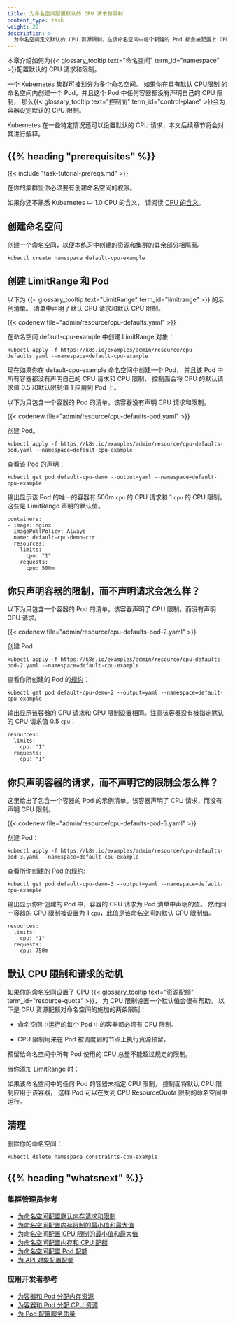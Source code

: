 ```yaml
---
title: 为命名空间配置默认的 CPU 请求和限制
content_type: task
weight: 20
description: >-
  为命名空间定义默认的 CPU 资源限制，在该命名空间中每个新建的 Pod 都会被配置上 CPU 资源限制。
---
```


<!--
title: Configure Default CPU Requests and Limits for a Namespace
content_type: task
weight: 20
-->

<!-- overview -->
<!--
This page shows how to configure default CPU requests and limits for a
{{< glossary_tooltip text="namespace" term_id="namespace" >}}.

A Kubernetes cluster can be divided into namespaces. If you create a Pod within a
namespace that has a default CPU
[limit](/docs/concepts/configuration/manage-resources-containers/#requests-and-limits), and any container in that Pod does not specify
its own CPU limit, then the
{{< glossary_tooltip text="control plane" term_id="control-plane" >}} assigns the default
CPU limit to that container.

Kubernetes assigns a default CPU
[request](/docs/concepts/configuration/manage-resources-containers/#requests-and-limits),
but only under certain conditions that are explained later in this page.

-->
本章介绍如何为{{< glossary_tooltip text="命名空间" term_id="namespace" >}}配置默认的 CPU 请求和限制。

一个 Kubernetes 集群可被划分为多个命名空间。
如果你在具有默认 CPU[限制](/zh-cn/docs/concepts/configuration/manage-resources-containers/#requests-and-limits)
的命名空间内创建一个 Pod，并且这个 Pod 中任何容器都没有声明自己的 CPU 限制，
那么{{< glossary_tooltip text="控制面" term_id="control-plane" >}}会为容器设定默认的 CPU 限制。

Kubernetes 在一些特定情况还可以设置默认的 CPU 请求，本文后续章节将会对其进行解释。

## {{% heading "prerequisites" %}}

{{< include "task-tutorial-prereqs.md" >}}

<!--
You must have access to create namespaces in your cluster.

If you're not already familiar with what Kubernetes means by 1.0 CPU,
read [meaning of CPU](/docs/concepts/configuration/manage-resources-containers/#meaning-of-cpu).
-->
在你的集群里你必须要有创建命名空间的权限。

如果你还不熟悉 Kubernetes 中 1.0 CPU 的含义，
请阅读 [CPU 的含义](/zh-cn/docs/concepts/configuration/manage-resources-containers/#meaning-of-cpu)。

<!-- steps -->

<!--
## Create a namespace

Create a namespace so that the resources you create in this exercise are
isolated from the rest of your cluster.
-->
## 创建命名空间

创建一个命名空间，以便本练习中创建的资源和集群的其余部分相隔离。

```shell
kubectl create namespace default-cpu-example
```

<!--
## Create a LimitRange and a Pod

Here's a manifest for an example {{< glossary_tooltip text="LimitRange" term_id="limitrange" >}}.
The manifest specifies a default CPU request and a default CPU limit.
-->
## 创建 LimitRange 和 Pod

以下为 {{< glossary_tooltip text="LimitRange" term_id="limitrange" >}} 的示例清单。
清单中声明了默认 CPU 请求和默认 CPU 限制。

{{< codenew file="admin/resource/cpu-defaults.yaml" >}}

<!--
Create the LimitRange in the default-cpu-example namespace:
-->
在命名空间 default-cpu-example 中创建 LimitRange 对象：

```shell
kubectl apply -f https://k8s.io/examples/admin/resource/cpu-defaults.yaml --namespace=default-cpu-example
```

<!--
Now if you create a Pod in the default-cpu-example namespace, and any container
in that Pod does not specify its own values for CPU request and CPU limit,
then the control plane applies default values: a CPU request of 0.5 and a default
CPU limit of 1.

Here's a manifest for a Pod that has one container. The container
does not specify a CPU request and limit.
-->
现在如果你在 default-cpu-example 命名空间中创建一个 Pod，
并且该 Pod 中所有容器都没有声明自己的 CPU 请求和 CPU 限制，
控制面会将 CPU 的默认请求值 0.5 和默认限制值 1 应用到 Pod 上。

以下为只包含一个容器的 Pod 的清单。该容器没有声明 CPU 请求和限制。

{{< codenew file="admin/resource/cpu-defaults-pod.yaml" >}}

<!--
Create the Pod.
-->
创建 Pod。

```shell
kubectl apply -f https://k8s.io/examples/admin/resource/cpu-defaults-pod.yaml --namespace=default-cpu-example
```

<!--
View the Pod's specification:
-->
查看该 Pod 的声明：

```shell
kubectl get pod default-cpu-demo --output=yaml --namespace=default-cpu-example
```

<!--
The output shows that the Pod's only container has a CPU request of 500m `cpu`
(which you can read as “500 millicpu”), and a CPU limit of 1 `cpu`.
These are the default values specified by the LimitRange.
-->
输出显示该 Pod 的唯一的容器有 500m `cpu` 的 CPU 请求和 1 `cpu` 的 CPU 限制。
这些是 LimitRange 声明的默认值。

```shell
containers:
- image: nginx
  imagePullPolicy: Always
  name: default-cpu-demo-ctr
  resources:
    limits:
      cpu: "1"
    requests:
      cpu: 500m
```

<!--
## What if you specify a container's limit, but not its request?

Here's a manifest for a Pod that has one container. The container
specifies a CPU limit, but not a request:
-->
## 你只声明容器的限制，而不声明请求会怎么样？

以下为只包含一个容器的 Pod 的清单。该容器声明了 CPU 限制，而没有声明 CPU 请求。

{{< codenew file="admin/resource/cpu-defaults-pod-2.yaml" >}}

<!--
Create the Pod:
-->
创建 Pod

```shell
kubectl apply -f https://k8s.io/examples/admin/resource/cpu-defaults-pod-2.yaml --namespace=default-cpu-example
```

<!--
View the [specification](/docs/concepts/overview/working-with-objects/kubernetes-objects/#object-spec-and-status)
of the Pod that you created:
-->
查看你所创建的 Pod 的[规约](/zh-cn/docs/concepts/overview/working-with-objects/kubernetes-objects/#object-spec-and-status)：

```
kubectl get pod default-cpu-demo-2 --output=yaml --namespace=default-cpu-example
```

<!--
The output shows that the Container's CPU request is set to match its CPU limit.
Notice that the container was not assigned the default CPU request value of 0.5 `cpu`:
-->
输出显示该容器的 CPU 请求和 CPU 限制设置相同。注意该容器没有被指定默认的 CPU 请求值 0.5 `cpu`：

```
resources:
  limits:
    cpu: "1"
  requests:
    cpu: "1"
```

<!--
## What if you specify a container's request, but not its limit?

Here's an example manifest for a Pod that has one container. The container
specifies a CPU request, but not a limit:
-->
## 你只声明容器的请求，而不声明它的限制会怎么样？

这里给出了包含一个容器的 Pod 的示例清单。该容器声明了 CPU 请求，而没有声明 CPU 限制。

{{< codenew file="admin/resource/cpu-defaults-pod-3.yaml" >}}

<!--
Create the Pod:
-->
创建 Pod：

```shell
kubectl apply -f https://k8s.io/examples/admin/resource/cpu-defaults-pod-3.yaml --namespace=default-cpu-example
```

<!--
View the specification of the Pod that you created:
-->
查看所你创建的 Pod 的规约:

```
kubectl get pod default-cpu-demo-3 --output=yaml --namespace=default-cpu-example
```

<!--
The output shows that the container's CPU request is set to the value you specified at
the time you created the Pod (in other words: it matches the manifest).
However, the same container's CPU limit is set to 1 `cpu`, which is the default CPU limit
for that namespace.
-->
输出显示你所创建的 Pod 中，容器的 CPU 请求为 Pod 清单中声明的值。
然而同一容器的 CPU 限制被设置为 1 `cpu`，此值是该命名空间的默认 CPU 限制值。

```
resources:
  limits:
    cpu: "1"
  requests:
    cpu: 750m
```

<!--
## Motivation for default CPU limits and requests

If your namespace has a CPU {{< glossary_tooltip text="resource quota" term_id="resource-quota" >}}
configured,
it is helpful to have a default value in place for CPU limit.
Here are two of the restrictions that a CPU resource quota imposes on a namespace:

* For every Pod that runs in the namespace, each of its containers must have a CPU limit.
* CPU request apply a resource reservation on the node where the Pod in question is scheduled.
  The total amount of CPU that is reserved for use by all Pods in the namespace must not
  exceed a specified limit.

-->
## 默认 CPU 限制和请求的动机

如果你的命名空间设置了 CPU {{< glossary_tooltip text="资源配额" term_id="resource-quota" >}}，
为 CPU 限制设置一个默认值会很有帮助。
以下是 CPU 资源配额对命名空间的施加的两条限制：

* 命名空间中运行的每个 Pod 中的容器都必须有 CPU 限制。

* CPU 限制用来在 Pod 被调度到的节点上执行资源预留。

预留给命名空间中所有 Pod 使用的 CPU 总量不能超过规定的限制。

<!--
When you add a LimitRange:

If any Pod in that namespace that includes a container does not specify its own CPU limit,
the control plane applies the default CPU limit to that container, and the Pod can be
allowed to run in a namespace that is restricted by a CPU ResourceQuota.
-->
当你添加 LimitRange 时：

如果该命名空间中的任何 Pod 的容器未指定 CPU 限制，
控制面将默认 CPU 限制应用于该容器，
这样 Pod 可以在受到 CPU ResourceQuota 限制的命名空间中运行。

<!--
## Clean up

Delete your namespace:

```shell
kubectl delete namespace default-cpu-example
```
-->
## 清理

删除你的命名空间：

```shell
kubectl delete namespace constraints-cpu-example
```

## {{% heading "whatsnext" %}}

<!--
### For cluster administrators

* [Configure Default Memory Requests and Limits for a Namespace](/docs/tasks/administer-cluster/memory-default-namespace/)
* [Configure Minimum and Maximum Memory Constraints for a Namespace](/docs/tasks/administer-cluster/memory-constraint-namespace/)
* [Configure Minimum and Maximum CPU Constraints for a Namespace](/docs/tasks/administer-cluster/cpu-constraint-namespace/)
* [Configure Memory and CPU Quotas for a Namespace](/docs/tasks/administer-cluster/quota-memory-cpu-namespace/)
* [Configure a Pod Quota for a Namespace](/docs/tasks/administer-cluster/quota-pod-namespace/)
* [Configure Quotas for API Objects](/docs/tasks/administer-cluster/quota-api-object/)
-->
### 集群管理员参考

* [为命名空间配置默认内存请求和限制](/zh-cn/docs/tasks/administer-cluster/manage-resources/memory-default-namespace/)
* [为命名空间配置内存限制的最小值和最大值](/zh-cn/docs/tasks/administer-cluster/manage-resources/memory-constraint-namespace/)
* [为命名空间配置 CPU 限制的最小值和最大值](/zh-cn/docs/tasks/administer-cluster/manage-resources/cpu-constraint-namespace/)
* [为命名空间配置内存和 CPU 配额](/zh-cn/docs/tasks/administer-cluster/manage-resources/quota-memory-cpu-namespace/)
* [为命名空间配置 Pod 配额](/zh-cn/docs/tasks/administer-cluster/manage-resources/quota-pod-namespace/)
* [为 API 对象配置配额](/zh-cn/docs/tasks/administer-cluster/quota-api-object/)

<!--
### For app developers

* [Assign Memory Resources to Containers and Pods](/docs/tasks/configure-pod-container/assign-memory-resource/)
* [Assign CPU Resources to Containers and Pods](/docs/tasks/configure-pod-container/assign-cpu-resource/)
* [Configure Quality of Service for Pods](/docs/tasks/configure-pod-container/quality-service-pod/)
-->
### 应用开发者参考

* [为容器和 Pod 分配内存资源](/zh-cn/docs/tasks/configure-pod-container/assign-memory-resource/)
* [为容器和 Pod 分配 CPU 资源](/zh-cn/docs/tasks/configure-pod-container/assign-cpu-resource/)
* [为 Pod 配置服务质量](/zh-cn/docs/tasks/configure-pod-container/quality-service-pod/)


